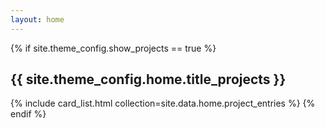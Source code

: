 ```yaml
---
layout: home
---
```


{% if site.theme_config.show_projects == true %}
  <h2>{{ site.theme_config.home.title_projects }}</h2>
  {% include card_list.html collection=site.data.home.project_entries %}
{% endif %}
